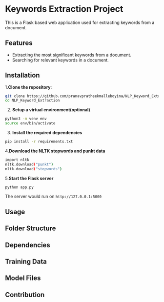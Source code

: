 # Keywords Extraction Project

This is a Flask based web application used for extracting keywords from a document.

## Features
- Extracting the most significant keywords from a document.
- Searching for relevant keywords in a document.

## Installation

1.**Clone the repository**:
```bash
git clone https://github.com/pranavpratheekmalleboyina/NLP_Keyword_Extraction.git
cd NLP_Keyword_Extraction
```

2. **Setup a virtual environment(optional)**
```bash
python3 -m venv env
source env/bin/activate
```

3. **Install the required dependencies**
```bash
pip install -r requirements.txt
```

4.**Download the NLTK stopwords and punkt data**
```bash
import nltk
nltk.download("punkt")
nltk.download("stopwords")
```

5.**Start the Flask server** 
```bash
python app.py
```
The server would run on `http://127.0.0.1:5000`
## Usage

## Folder Structure

## Dependencies

## Training Data 

## Model Files

## Contribution
